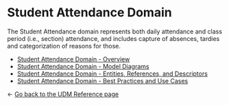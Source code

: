 # Student Attendance Domain

The Student Attendance domain represents both daily attendance and class period
(i.e., section) attendance, and includes capture of absences, tardies and
categorization of reasons for those.

* [Student Attendance Domain - Overview](./overview.md)
* [Student Attendance Domain - Model Diagrams](./diagrams.md)
* [Student Attendance Domain - Entities, References, and
  Descriptors](./entities-references-and-descriptors.md)
* [Student Attendance Domain - Best Practices and Use
  Cases](./best-practices-and-use-cases.md)

← [Go back to the UDM Reference page](../readme.md)
